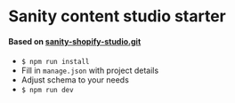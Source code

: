 # Sanity content studio starter
#### Based on [sanity-shopify-studio.git](https://github.com/sanity-io/sanity-shopify-studio)

- `$ npm run install`
- Fill in `manage.json` with project details
- Adjust schema to your needs
- `$ npm run dev`